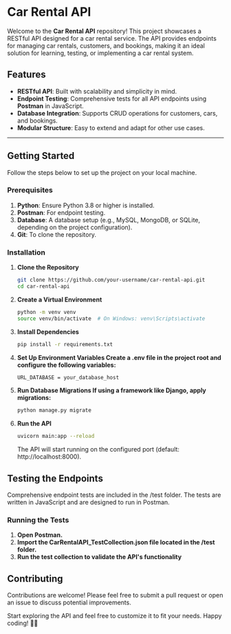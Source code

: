 # Car Rental API

Welcome to the **Car Rental API** repository! This project showcases a RESTful API designed for a car rental service. The API provides endpoints for managing car rentals, customers, and bookings, making it an ideal solution for learning, testing, or implementing a car rental system.

## Features

- **RESTful API**: Built with scalability and simplicity in mind.
- **Endpoint Testing**: Comprehensive tests for all API endpoints using **Postman** in JavaScript.
- **Database Integration**: Supports CRUD operations for customers, cars, and bookings.
- **Modular Structure**: Easy to extend and adapt for other use cases.

---

## Getting Started

Follow the steps below to set up the project on your local machine.

### Prerequisites

1. **Python**: Ensure Python 3.8 or higher is installed.
2. **Postman**: For endpoint testing.
3. **Database**: A database setup (e.g., MySQL, MongoDB, or SQLite, depending on the project configuration).
4. **Git**: To clone the repository.

### Installation

1. **Clone the Repository**
   ```bash
   git clone https://github.com/your-username/car-rental-api.git
   cd car-rental-api
   ```
2. **Create a Virtual Environment**
    ```bash
    python -m venv venv
    source venv/bin/activate  # On Windows: venv\Scripts\activate
    ```
3. **Install Dependencies**
    ```bash
    pip install -r requirements.txt
    ```
4. **Set Up Environment Variables Create a .env file in the project root and configure the following variables:**
    ```bash
    URL_DATABASE = your_database_host
    ```
5. **Run Database Migrations If using a framework like Django, apply migrations:**
    ```bash
    python manage.py migrate
    ```
6. **Run the API**
    ```bash
    uvicorn main:app --reload
    ```
    The API will start running on the configured port (default: http://localhost:8000).

## Testing the Endpoints

Comprehensive endpoint tests are included in the /test folder. The tests are written in JavaScript and are designed to run in Postman.

### Running the Tests
1. **Open Postman.**
2. **Import the CarRentalAPI_TestCollection.json file located in the /test folder.**
3. **Run the test collection to validate the API's functionality**

## Contributing

Contributions are welcome! Please feel free to submit a pull request or open an issue to discuss potential improvements.

Start exploring the API and feel free to customize it to fit your needs. Happy coding! 🚗✨